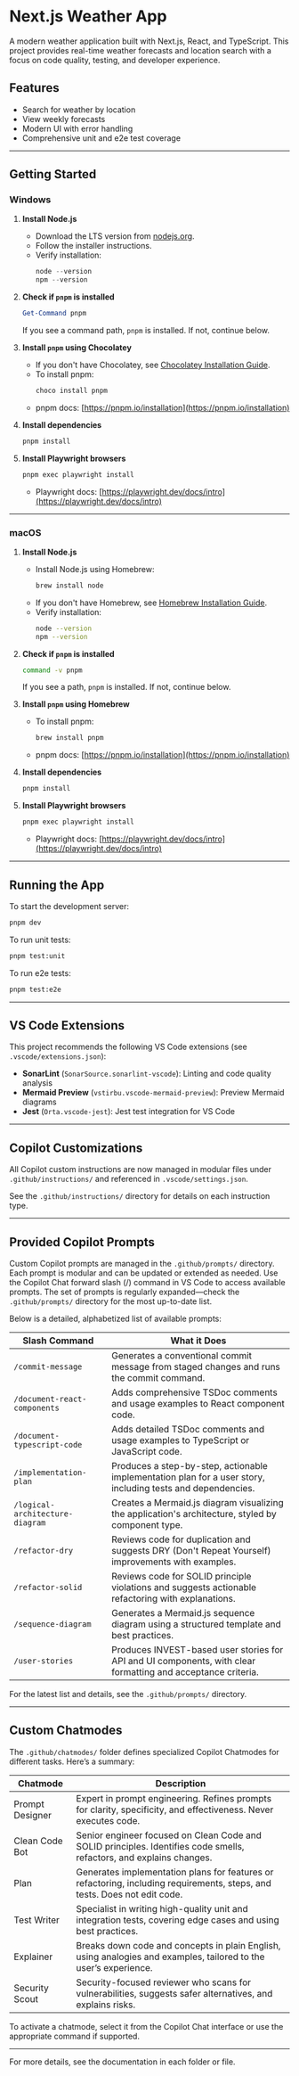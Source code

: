 # Next.js Weather App

A modern weather application built with Next.js, React, and TypeScript. This project provides real-time weather forecasts and location search with a focus on code quality, testing, and developer experience.

## Features
- Search for weather by location
- View weekly forecasts
- Modern UI with error handling
- Comprehensive unit and e2e test coverage

---

## Getting Started

### Windows

1. **Install Node.js**
   - Download the LTS version from [nodejs.org](https://nodejs.org/en/download/).
   - Follow the installer instructions.
   - Verify installation:
     ```powershell
     node --version
     npm --version
     ```

2. **Check if `pnpm` is installed**
   ```powershell
   Get-Command pnpm
   ```
   If you see a command path, `pnpm` is installed. If not, continue below.

3. **Install `pnpm` using Chocolatey**
   - If you don't have Chocolatey, see [Chocolatey Installation Guide](https://chocolatey.org/install).
   - To install pnpm:
     ```powershell
     choco install pnpm
     ```
   - pnpm docs: [https://pnpm.io/installation](https://pnpm.io/installation)

4. **Install dependencies**
   ```powershell
   pnpm install
   ```

5. **Install Playwright browsers**
   ```powershell
   pnpm exec playwright install
   ```
   - Playwright docs: [https://playwright.dev/docs/intro](https://playwright.dev/docs/intro)

---

### macOS

1. **Install Node.js**
   - Install Node.js using Homebrew:
     ```zsh
     brew install node
     ```
   - If you don't have Homebrew, see [Homebrew Installation Guide](https://brew.sh/).
   - Verify installation:
     ```zsh
     node --version
     npm --version
     ```

2. **Check if `pnpm` is installed**
   ```zsh
   command -v pnpm
   ```
   If you see a path, `pnpm` is installed. If not, continue below.

3. **Install `pnpm` using Homebrew**

   - To install pnpm:
     ```zsh
     brew install pnpm
     ```
   - pnpm docs: [https://pnpm.io/installation](https://pnpm.io/installation)

4. **Install dependencies**
   ```zsh
   pnpm install
   ```

5. **Install Playwright browsers**
   ```zsh
   pnpm exec playwright install
   ```
   - Playwright docs: [https://playwright.dev/docs/intro](https://playwright.dev/docs/intro)

---

## Running the App

To start the development server:
```sh
pnpm dev
```

To run unit tests:
```sh
pnpm test:unit
```

To run e2e tests:
```sh
pnpm test:e2e
```

---

## VS Code Extensions

This project recommends the following VS Code extensions (see `.vscode/extensions.json`):

- **SonarLint** (`SonarSource.sonarlint-vscode`): Linting and code quality analysis
- **Mermaid Preview** (`vstirbu.vscode-mermaid-preview`): Preview Mermaid diagrams
- **Jest** (`Orta.vscode-jest`): Jest test integration for VS Code

---

## Copilot Customizations

All Copilot custom instructions are now managed in modular files under `.github/instructions/` and referenced in `.vscode/settings.json`.

See the `.github/instructions/` directory for details on each instruction type.

---

## Provided Copilot Prompts

Custom Copilot prompts are managed in the `.github/prompts/` directory. Each prompt is modular and can be updated or extended as needed. Use the Copilot Chat forward slash (/) command in VS Code to access available prompts. The set of prompts is regularly expanded—check the `.github/prompts/` directory for the most up-to-date list.

Below is a detailed, alphabetized list of available prompts:

| Slash Command                   | What it Does                                                                                 |
|---------------------------------|---------------------------------------------------------------------------------------------|
| `/commit-message`               | Generates a conventional commit message from staged changes and runs the commit command.     |
| `/document-react-components`    | Adds comprehensive TSDoc comments and usage examples to React component code.                |
| `/document-typescript-code`     | Adds detailed TSDoc comments and usage examples to TypeScript or JavaScript code.            |
| `/implementation-plan`          | Produces a step-by-step, actionable implementation plan for a user story, including tests and dependencies. |
| `/logical-architecture-diagram` | Creates a Mermaid.js diagram visualizing the application's architecture, styled by component type. |
| `/refactor-dry`                 | Reviews code for duplication and suggests DRY (Don't Repeat Yourself) improvements with examples. |
| `/refactor-solid`               | Reviews code for SOLID principle violations and suggests actionable refactoring with explanations. |
| `/sequence-diagram`             | Generates a Mermaid.js sequence diagram using a structured template and best practices.      |
| `/user-stories`                 | Produces INVEST-based user stories for API and UI components, with clear formatting and acceptance criteria. |

For the latest list and details, see the `.github/prompts/` directory.

---

## Custom Chatmodes

The `.github/chatmodes/` folder defines specialized Copilot Chatmodes for different tasks. Here’s a summary:

| Chatmode         | Description                                                                                                    |
|------------------|----------------------------------------------------------------------------------------------------------------|
| Prompt Designer  | Expert in prompt engineering. Refines prompts for clarity, specificity, and effectiveness. Never executes code. |
| Clean Code Bot   | Senior engineer focused on Clean Code and SOLID principles. Identifies code smells, refactors, and explains changes. |
| Plan             | Generates implementation plans for features or refactoring, including requirements, steps, and tests. Does not edit code. |
| Test Writer      | Specialist in writing high-quality unit and integration tests, covering edge cases and using best practices.     |
| Explainer        | Breaks down code and concepts in plain English, using analogies and examples, tailored to the user’s experience. |
| Security Scout   | Security-focused reviewer who scans for vulnerabilities, suggests safer alternatives, and explains risks.        |

To activate a chatmode, select it from the Copilot Chat interface or use the appropriate command if supported.

---

For more details, see the documentation in each folder or file.

